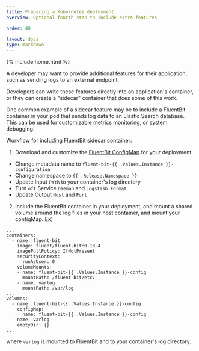 ```yaml
---
title: Preparing a Kubernetes deployment
overview: Optional fourth step to include extra features 

order: 40

layout: docs
type: markdown
---
```

{% include home.html %}

A developer may want to provide additional features for their application, such as sending logs to an external endpoint.

Developers can write these features directly into an application's container, or they can create a "sidecar" container that does some of this work.

One common example of a sidecar feature may be to include a FluentBit container in your pod that sends log data to an Elastic Search database. This can be used for customizable metrics monitoring, or system debugging.

Workflow for including FluentBit sidecar container:
1. Download and customize the [FluentBit ConfigMap](https://github.com/fluent/fluent-bit-kubernetes-logging/blob/master/fluent-bit-config-kafka-rest.yml) for your deployment.
  * Change metadata name to `fluent-bit-{{ .Values.Instance }}-configuration`  
  * Change namespace to `{{ .Release.Namespace }}`  
  * Update Input `Path` to your container's log directory  
  * Turn `off` Service `Daemon` and `Logstash Format`  
  * Update Output `Host` and `Port`  
2. Include the FluentBit container in your deployment, and mount a shared volume around the log files in your host container, and mount your configMap. Ex)  
```
...
containers:
  - name: fluent-bit
    image: fluent/fluent-bit:0.13.4
    imagePullPolicy: IfNotPresent
    securityContext:
      runAsUser: 0
    volumeMounts:
    - name: fluent-bit-{{ .Values.Instance }}-config
      mountPath: /fluent-bit/etc/
    - name: varlog
      mountPath: /var/log
...
volumes:
  - name: fluent-bit-{{ .Values.Instance }}-config
    configMap:
      name: fluent-bit-{{ .Values.Instance }}-config
  - name: varlog
    emptyDir: {}
...
```  
where `varlog` is mounted to FluentBit and to your container's log directory.  

